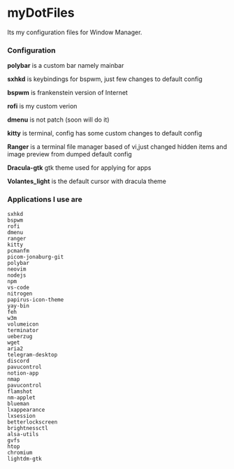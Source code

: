 # myDotFiles

Its my configuration files for Window Manager.


### Configuration

__polybar__ is a custom bar namely mainbar

__sxhkd__ is keybindings for bspwm, just few changes to default config

__bspwm__ is frankenstein version of Internet

__rofi__ is my custom verion

__dmenu__ is not patch (soon will do it)

__kitty__ is terminal, config has some custom changes to default config

__Ranger__ is a terminal file manager based of vi,just changed hidden items and image preview from dumped default config

__Dracula-gtk__ gtk theme used for applying for apps

__Volantes_light__ is the default cursor with dracula theme


### Applications I use are

```
sxhkd
bspwm
rofi
dmenu
ranger
kitty
pcmanfm
picom-jonaburg-git
polybar
neovim
nodejs
npm
vs-code
nitrogen
papirus-icon-theme
yay-bin
feh
w3m
volumeicon
terminator
ueberzug
wget
aria2
telegram-desktop
discord
pavucontrol
notion-app
nmap
pavucontrol
flamshot
nm-applet
blueman
lxappearance
lxsession
betterlockscreen
brightnessctl
alsa-utils
gvfs
htop
chromium
lightdm-gtk
```

